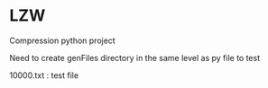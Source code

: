 # LZW
Compression python project

Need to create genFiles directory in the same level as py file to test

10000.txt : test file
